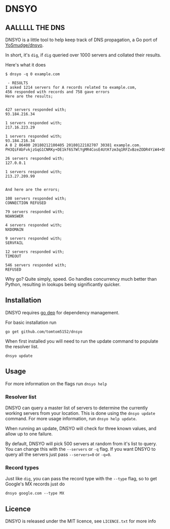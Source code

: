 # DNSYO
## AALLLLL THE DNS

DNSYO is a little tool to help keep track of DNS propagation, a Go port
of [YoSmudge/dnsyo](https://github.com/YoSmudge/dnsyo/).

In short, it's `dig`, if `dig` queried over 1000 servers and collated their results.

Here's what it does

    $ dnsyo -q 0 example.com

     - RESULTS
    I asked 1214 servers for A records related to example.com,
    456 responded with records and 758 gave errors
    Here are the results;


    427 servers responded with;
    93.184.216.34

    1 servers responded with;
    217.16.223.29

    1 servers responded with;
    93.184.216.34
    A 8 2 86400 20180212100405 20180122182707 30381 example.com. PH3QiFAbFvkjzGqG1CNRKy+DE1kf6S7WlYgMR4CosE4UtKfzm3q1RFZvBzeZODR4YiW4+OSZum3HRW7GoC404r2bbCyi+AZrxFjQmemvUQWyyEFLOREsMC9WPG85Ctp9Kzyoj1uL/98NVhcxA7Xpr1ZsTfA/Yt6ywvT2mKAn96I=

    26 servers responded with;
    127.0.0.1

    1 servers responded with;
    213.27.209.99


    And here are the errors;

    108 servers responded with;
    CONNECTION REFUSED

    79 servers responded with;
    NOANSWER

    4 servers responded with;
    NXDOMAIN

    9 servers responded with;
    SERVFAIL

    12 servers responded with;
    TIMEOUT

    546 servers responded with;
    REFUSED

Why go? Quite simply, speed. Go handles concurrency much better than Python,
resulting in lookups being significantly quicker.

## Installation

DNSYO requires [go dep](https://github.com/golang/dep) for dependency management.

For basic installation run

    go get github.com/tomtom5152/dnsyo

When first installed you will need to run the update command to populate the resolver list.

    dnsyo update

## Usage

For more information on the flags run `dnsyo help`

### Resolver list

DNSYO can query a master list of servers to determine the currently working servers from your location.
This is done using the `dnsyo update` command. For more usage information, run `dnsyo help update`.

When running an update, DNSYO will check for three known values, and allow up to one failure.

By default, DNSYO will pick 500 servers at random from it's list to query.
You can change this with the `--servers` or `-q` flag.
If you want DNSYO to query all the servers just pass `--servers=0` or `-q=0`.

### Record types

Just like `dig`, you can pass the record type with the `--type` flag, so to get Google's MX records just do

    dnsyo google.com --type MX

## Licence

DNSYO is released under the MIT licence, see `LICENCE.txt` for more info
